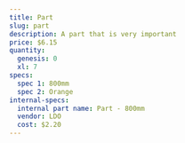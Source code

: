 ```yaml
---
title: Part
slug: part
description: A part that is very important
price: $6.15
quantity:
  genesis: 0
  xl: 7
specs:
  spec 1: 800mm
  spec 2: Orange
internal-specs:
  internal part name: Part - 800mm
  vendor: LDO
  cost: $2.20
---
```

